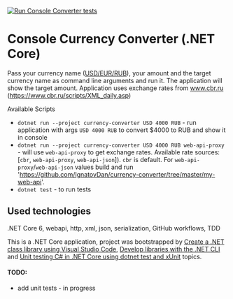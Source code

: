 [![Run `Console Converter` tests](https://github.com/IgnatovDan/currency-converter/actions/workflows/console-run-tests.yml/badge.svg)](https://github.com/IgnatovDan/currency-converter/actions/workflows/console-run-tests.yml)

# Console Currency Converter (.NET Core)

Pass your currency name ([USD/EUR/RUB](https://en.wikipedia.org/wiki/ISO_4217)), your amount and the target currency name as command line arguments and run it. The application will show the target amount.
Application uses exchange rates from www.cbr.ru (https://www.cbr.ru/scripts/XML_daily.asp)

Available Scripts
- `dotnet run --project currency-converter USD 4000 RUB` - run application with args `USD 4000 RUB` to convert $4000 to RUB and show it in console
- `dotnet run --project currency-converter USD 4000 RUB web-api-proxy` - will use `web-api-proxy` to get exchange rates. Available rate sources: [`cbr`, `web-api-proxy`, `web-api-json`]). `cbr` is default. For `web-api-proxy`/`web-api-json` values build and run 'https://github.com/IgnatovDan/currency-converter/tree/master/my-web-api'.
- `dotnet test` - to run tests

## Used technologies

.NET Core 6, webapi, http, xml, json, serialization, GitHub workflows, TDD

This is a .NET Core application, project was bootstrapped by [Create a .NET class library using Visual Studio Code](https://docs.microsoft.com/en-us/dotnet/core/tutorials/library-with-visual-studio-code?pivots=dotnet-6-0), [Develop libraries with the .NET CLI](https://docs.microsoft.com/en-us/dotnet/core/tutorials/libraries) and [Unit testing C# in .NET Core using dotnet test and xUnit](https://docs.microsoft.com/en-us/dotnet/core/testing/unit-testing-with-dotnet-test) topics.

#### TODO:
- add unit tests - in progress
